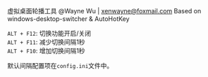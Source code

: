 虚拟桌面轮播工具
@Wayne Wu | xenwayne@foxmail.com
Based on windows-desktop-switcher & AutoHotKey

`ALT + F12`: 切换功能开启/关闭  
`ALT + F11`: 减少切换间隔1秒  
`ALT + F10`: 增加切换间隔1秒  

默认间隔配置项在`config.ini`文件中。

